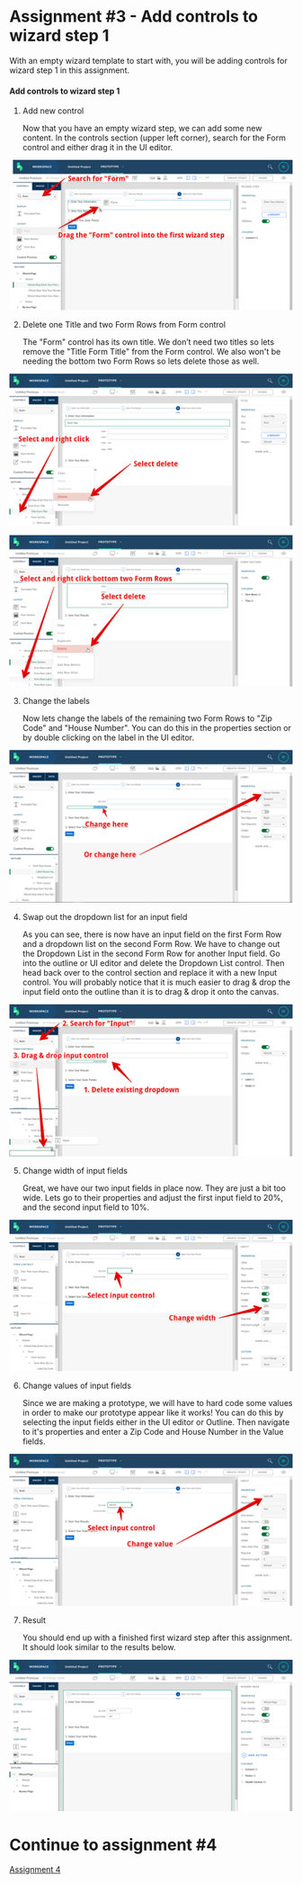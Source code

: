 # Assignment #3 - Add controls to wizard step 1
With an empty wizard template to start with, you will be adding controls for wizard step 1 in this assignment.

#### Add controls to wizard step 1

1. Add new control

   Now that you have an empty wizard step, we can add some new content. In the controls section (upper left corner), search for the Form control and either drag it in the UI editor.

![Add new content](https://github.com/Innov8ion-developer/SAP_Build_Assignments/blob/master/img/addControlsToFirstStep1.png)

2. Delete one Title and two Form Rows from Form control

   The "Form" control has its own title. We don’t need two titles so lets remove the "Title Form Title" from the Form control. We also won't be needing the bottom two Form Rows so lets delete those as well.

![Delete form title](https://github.com/Innov8ion-developer/SAP_Build_Assignments/blob/master/img/addControlsToFirstStep2.png)

![Delete form rows](https://github.com/Innov8ion-developer/SAP_Build_Assignments/blob/master/img/addControlsToFirstStep3.png)

3. Change the labels

   Now lets change the labels of the remaining two Form Rows to "Zip Code" and "House Number". You can do this in the properties section or by double clicking on the label in the UI editor.

![Edit labels](https://github.com/Innov8ion-developer/SAP_Build_Assignments/blob/master/img/addControlsToFirstStep4.png)

4. Swap out the dropdown list for an input field

   As you can see, there is now have an input field on the first Form Row and a dropdown list on the second Form Row. We have to change out the Dropdown List in the second Form Row for another Input field. Go into the outline or UI editor and delete the Dropdown List control. Then head back over to the control section and replace it with a new Input control. You will probably notice that it is much easier to drag & drop the input field onto the outline than it is to drag & drop it onto the canvas.

![Add input field](https://github.com/Innov8ion-developer/SAP_Build_Assignments/blob/master/img/addControlsToFirstStep5.png)

5. Change width of input fields

   Great, we have our two input fields in place now. They are just a bit too wide. Lets go to their properties and adjust the first input field to 20%, and the second input field to 10%.

![Change input field width](https://github.com/Innov8ion-developer/SAP_Build_Assignments/blob/master/img/addControlsToFirstStep6.png)

6. Change values of input fields

   Since we are making a prototype, we will have to hard code some values in order to make our prototype appear like it works! You can do this by selecting the input fields either in the UI editor or Outline. Then navigate to it's properties and enter a Zip Code and House Number in the Value fields.

![Edit Values](https://github.com/Innov8ion-developer/SAP_Build_Assignments/blob/master/img/addControlsToFirstStep7.png)

7. Result

   You should end up with a finished first wizard step after this assignment. It should look similar to the results below.
   
![Result](https://github.com/Innov8ion-developer/SAP_Build_Assignments/blob/master/img/addControlsToFirstStep8.png)

# Continue to assignment #4
[Assignment 4](https://github.com/Innov8ion-developer/SAP_Build_Assignments/blob/3_Edit_the_template_step2/README.md)
